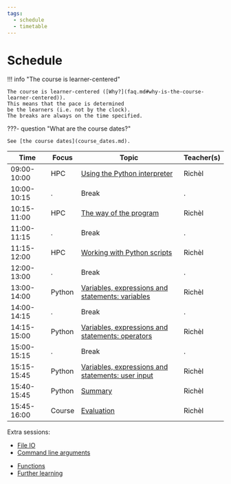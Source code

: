 ```yaml
---
tags:
  - schedule
  - timetable
---
```


# Schedule

!!! info "The course is learner-centered"

    The course is learner-centered ([Why?](faq.md#why-is-the-course-learner-centered)).
    This means that the pace is determined
    be the learners (i.e. not by the clock).
    The breaks are always on the time specified.


???- question "What are the course dates?"

    See [the course dates](course_dates.md).

<!-- markdownlint-disable MD013 --><!-- Tables cannot be split up over lines, hence will break 80 characters per line -->

Time        |Focus |Topic                                                                                                  |Teacher(s)
------------|------|-------------------------------------------------------------------------------------------------|----------
09:00-10:00 |HPC   | [Using the Python interpreter](sessions/using_the_python_interpreter.md)                               |Richèl
10:00-10:15 |.     | Break                                                                                                  |.
10:15-11:00 |HPC   | [The way of the program](sessions/the_way_of_the_program.md)                                           |Richèl
11:00-11:15 |.     | Break                                                                                                  |.
11:15-12:00 |HPC   | [Working with Python scripts](sessions/working_with_python_scripts.md)                                 |Richèl
12:00-13:00 |.     | Break                                                                                                  |.
13:00-14:00 |Python| [Variables, expressions and statements: variables](sessions/variables_expressions_and_statements_1.md) |Richèl
14:00-14:15 |.     | Break                                                                                                  |.
14:15-15:00 |Python| [Variables, expressions and statements: operators](sessions/variables_expressions_and_statements_2.md) |Richèl
15:00-15:15 |.     | Break                                                                                                  |.
15:15-15:45 |Python| [Variables, expressions and statements: user input](sessions/variables_expressions_and_statements_3.md)|Richèl
15:40-15:45 |Python| [Summary](summary.md)                                                                            |Richèl
15:45-16:00 |Course| [Evaluation](evaluation.md)                                                                            |Richèl

<!-- markdownlint-enable MD013 -->

Extra sessions:

<!-- - [Modules and Python packages](sessions/hello_little_turtles.md) -->
- [File IO](sessions/files.md)
- [Command line arguments](sessions/command_line_arguments.md)
<!-- - [Graphics](sessions/graphics.md) -->
- [Functions](sessions/functions.md)
- [Further learning](further_learning.md)
